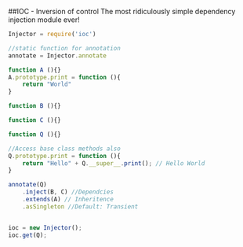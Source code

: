 ##IOC - Inversion of control
The most ridiculously simple dependency injection module ever!

```js
Injector = require('ioc')

//static function for annotation
annotate = Injector.annotate

function A (){}
A.prototype.print = function (){
    return "World"
}

function B (){}

function C (){}

function Q (){}

//Access base class methods also
Q.prototype.print = function (){
    return "Hello" + Q.__super__.print(); // Hello World
}

annotate(Q)
    .inject(B, C) //Dependcies
    .extends(A) // Inheritence
    .asSingleton //Default: Transient


ioc = new Injector();
ioc.get(Q);
```